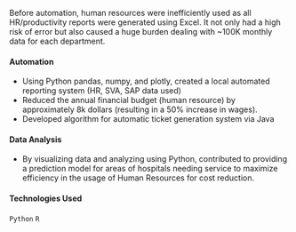 Before automation, human resources were inefficiently used as all HR/productivity reports were generated using Excel. It not only had a high risk of error but also caused a huge burden dealing with ~100K monthly data for each department.

#### Automation
- Using Python pandas, numpy, and plotly, created a local automated reporting system (HR, SVA, SAP data used)
- Reduced the annual financial budget (human resource) by approximately 8k dollars (resulting in a 50% increase in wages).
- Developed algorithm for automatic ticket generation system via Java

#### Data Analysis
- By visualizing data and analyzing using Python, contributed to providing a prediction model for areas of hospitals needing service to maximize efficiency in the usage of Human Resources for cost reduction.

#### Technologies Used
`Python` `R`